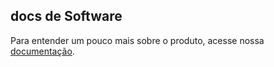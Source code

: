 ## docs de Software

Para entender um pouco mais sobre o produto, acesse nossa [documentação](https://track-cooler.github.io/app_track_cooler/).
